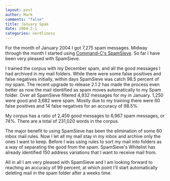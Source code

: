 ```yaml
--- 
layout: post
author: Mark
comments: "false"
title: January Spam
date: 2004-2-1
categories: nerdliness
---
```

For the month of January 2004 I got 7,275 spam messages. Midway through the month I started using <a href="http://command-c.com/spamsieve" title="Command-C's SpamSieve">Command-C's SpamSieve</a>. So far I have been very pleased with SpamSieve.

I trained the corpus with my December spam, and all the good messages I had archived in my mail folders. While there were some false positives and false negatives initially, within days SpamSieve was catch 98.5 percent of my spam. The recent upgrade to release 2.1.2 has made the process even better as now the mail identified as spam moves automatically to my Spam folder. Over all SpamSieve filtered 4,932 messages for my in January. 1,250 were good and 3,682 were spam. Mostly due to my training there were 60 false positives and 14 false negatives for an accuracy of 98.5%.

My corpus has a ratio of 2,459 good messages to 6,967 spam messages, or 74%. There are a total of 231,020 words in the corpus.

The major benefit to using SpamSieve has been the elimination of some 60 inbox mail rules. Now I let all my mail stay in my inbox and archive only the ones I want to keep. Before I was using rules to sort my mail into folders as a way of separating the good from the spam. SpamSieve's Whitelist has already identified 150 address variations that I want to receive mail from.

All in all I am very pleased with SpamSieve and I am looking forward to reaching an accuracy of 99 percent, at which point I'll start automatically deleting mail in the spam folder after a weeks time.
